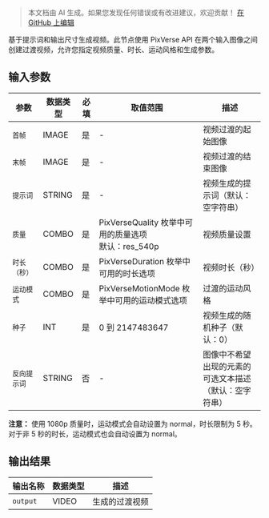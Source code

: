 > 本文档由 AI 生成。如果您发现任何错误或有改进建议，欢迎贡献！ [在 GitHub 上编辑](https://github.com/Comfy-Org/embedded-docs/blob/main/comfyui_embedded_docs/docs/PixverseTransitionVideoNode/zh.md)

基于提示词和输出尺寸生成视频。此节点使用 PixVerse API 在两个输入图像之间创建过渡视频，允许您指定视频质量、时长、运动风格和生成参数。

## 输入参数

| 参数 | 数据类型 | 必填 | 取值范围 | 描述 |
|-----------|-----------|----------|-------|-------------|
| `首帧` | IMAGE | 是 | - | 视频过渡的起始图像 |
| `末帧` | IMAGE | 是 | - | 视频过渡的结束图像 |
| `提示词` | STRING | 是 | - | 视频生成的提示词（默认：空字符串） |
| `质量` | COMBO | 是 | PixVerseQuality 枚举中可用的质量选项<br>默认：res_540p | 视频质量设置 |
| `时长（秒）` | COMBO | 是 | PixVerseDuration 枚举中可用的时长选项 | 视频时长（秒） |
| `运动模式` | COMBO | 是 | PixVerseMotionMode 枚举中可用的运动模式选项 | 过渡的运动风格 |
| `种子` | INT | 是 | 0 到 2147483647 | 视频生成的随机种子（默认：0） |
| `反向提示词` | STRING | 否 | - | 图像中不希望出现的元素的可选文本描述（默认：空字符串） |

**注意：** 使用 1080p 质量时，运动模式会自动设置为 normal，时长限制为 5 秒。对于非 5 秒的时长，运动模式也会自动设置为 normal。

## 输出结果

| 输出名称 | 数据类型 | 描述 |
|-------------|-----------|-------------|
| `output` | VIDEO | 生成的过渡视频 |
